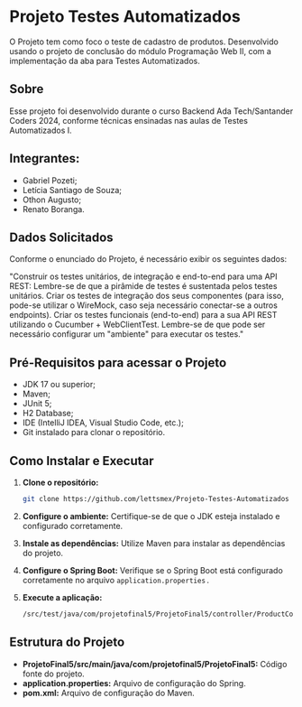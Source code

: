 # Projeto Testes Automatizados

O Projeto tem como foco o teste de cadastro de produtos. Desenvolvido usando o projeto de conclusão do módulo Programação Web II, com a implementação da aba para Testes Automatizados.


## Sobre

Esse projeto foi desenvolvido durante o curso Backend Ada Tech/Santander Coders 2024, conforme técnicas ensinadas nas aulas de Testes Automatizados I.

## Integrantes:
- Gabriel Pozeti;
- Letícia Santiago de Souza;
- Othon Augusto;
- Renato Boranga.


## Dados Solicitados

Conforme o enunciado do Projeto, é necessário exibir os seguintes dados:

"Construir os testes unitários, de integração e end-to-end para uma API REST:
Lembre-se de que a pirâmide de testes é sustentada pelos testes unitários.
Criar os testes de integração dos seus componentes (para isso, pode-se utilizar o WireMock, caso seja necessário conectar-se a outros endpoints).
Criar os testes funcionais (end-to-end) para a sua API REST utilizando o Cucumber + WebClientTest.
Lembre-se de que pode ser necessário configurar um "ambiente" para executar os testes."

## Pré-Requisitos para acessar o Projeto

* JDK 17 ou superior;
* Maven;
* ⁠JUnit 5;
* H2 Database;
* IDE (IntelliJ IDEA, Visual Studio Code, etc.);
* Git instalado para clonar o repositório.

## Como Instalar e Executar

1. **Clone o repositório:**
   ```bash
   git clone https://github.com/lettsmex/Projeto-Testes-Automatizados
   ```

2. **Configure o ambiente:**
Certifique-se de que o JDK esteja instalado e configurado corretamente.

3. **⁠Instale as dependências:**
Utilize Maven para instalar as dependências do projeto.

4. **Configure o Spring Boot:**
Verifique se o Spring Boot está configurado corretamente no arquivo ```⁠application.properties``` .

5. **Execute a aplicação:**
   ```bash
   /src/test/java/com/projetofinal5/ProjetoFinal5/controller/ProductControllerTest
   ```
   

## Estrutura do Projeto

* **ProjetoFinal5/src/main/java/com/projetofinal5/ProjetoFinal5:** Código fonte do projeto.
* **application.properties:** Arquivo de configuração do Spring.
* **pom.xml:** Arquivo de configuração do Maven.

